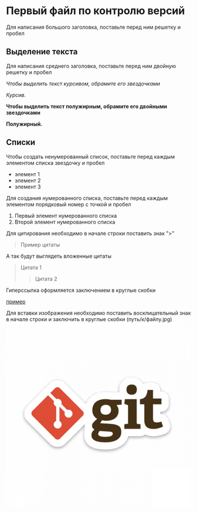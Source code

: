 # Первый файл по контролю версий

Для написания большого заголовка, поставьте перед ним решетку и пробел

## Выделение текста

Для написания среднего заголовка, поставьте перед ним двойную решетку и пробел

*Чтобы выделить текст курсивом, обрамите его звездочками* 

*Курсив.*

**Чтобы выделить текст полужирным, обрамите его двойными звездочками**

**Полужирный.**

## Списки

Чтобы создать ненумерованный список, поставьте перед каждым элементом списка звездочку и пробел

* элемент 1
* элемент 2
* элемент 3

Для создания нумерованного списка, поставьте перед каждым элементом порядковый номер с точкой и пробел

1. Первый элемент нумерованного списка
2. Второй элемент нумерованного списка                       

Для цитирования необходимо в начале строки поставить знак ">"

> Пример цитаты

А так будут выглядеть вложенные цитаты

> Цитата 1
>> Цитата 2

Гиперссылка оформляется заключением в круглые скобки

[пример](https://github.com/OlgaVlasova/markdown-doc/blob/master/README.md#:~:text=Markdown%20%D0%BD%D0%B5%20%D1%8F%D0%B2%D0%BB%D1%8F%D0%B5%D1%82%D1%81%D1%8F%20%D0%B7%D0%B0%D0%BC%D0%B5%D0%BD%D0%BE%D0%B9%20HTML.,%D1%82%D0%B5%D0%BA%D1%81%D1%82%D0%B0%3B%20%D0%9A%D0%BE%D0%B4%D0%BE%D0%B2%D1%8B%D0%B5%20%D1%84%D1%80%D0%B0%D0%B3%D0%BC%D0%B5%D0%BD%D1%82%D1%8B%20%D1%81%D1%82%D1%80%D0%BE%D0%BA%3B%20%D0%98%D0%B7%D0%BE%D0%B1%D1%80%D0%B0%D0%B6%D0%B5%D0%BD%D0%B8%D1%8F "Ссылка на описание синтаксиса Markdown")

Для вставки изображения необходимо поставить восклицательный знак в начале строки и заключить в круглые скобки (путь/к/файлу.jpg)
![Git.jpg](1.jpg)





